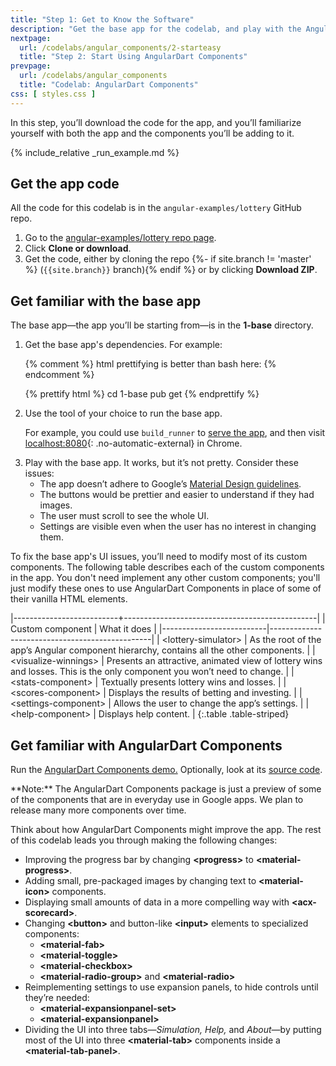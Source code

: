 ```yaml
---
title: "Step 1: Get to Know the Software"
description: "Get the base app for the codelab, and play with the AngularDart Component demo."
nextpage:
  url: /codelabs/angular_components/2-starteasy
  title: "Step 2: Start Using AngularDart Components"
prevpage:
  url: /codelabs/angular_components
  title: "Codelab: AngularDart Components"
css: [ styles.css ]
---
```


In this step, you’ll download the code for the app, and you’ll familiarize yourself with both the app and the components you’ll be adding to it.

{% include_relative _run_example.md %}

## <i class="far fa-money-bill-alt fa-sm"> </i> Get the app code

All the code for this codelab is in the `angular-examples/lottery` GitHub repo.

1. Go to the [angular-examples/lottery repo page]({{site.ghNgEx}}/lottery/tree/{{site.branch}}).
2. Click **Clone or download**.
3. Get the code, either by cloning the repo
   {%- if site.branch != 'master' %} (`{{site.branch}}` branch){% endif %}
   or by clicking **Download ZIP**.

## <i class="far fa-money-bill-alt fa-sm"> </i> Get familiar with the base app

The base app—the app you’ll be starting from—is in the **1-base** directory.

<ol markdown="1">
<li>
  <p> Get the base app's dependencies. For example: </p>

{% comment %}
html prettifying is better than bash here:
{% endcomment %}

{% prettify html %}
cd 1-base
pub get
{% endprettify %}
</li>

<li markdown="1">
Use the tool of your choice to run the base app.

For example, you could use `build_runner` to [serve the app](/tools/build_runner#serve),
and then visit [localhost:8080](http://localhost:8080){: .no-automatic-external} in Chrome.
</li>

<li markdown="1">
Play with the base app. It works, but it’s not pretty. Consider these issues:

* The app doesn’t adhere to Google’s
  [Material Design guidelines](https://material.google.com).
* The buttons would be prettier and easier to understand if they had images.
* The user must scroll to see the whole UI.
* Settings are visible even when the user has no interest in changing them.
</li></ol>

To fix the base app's UI issues,
you’ll need to modify most of its custom components.
The following table describes each of the custom components in the app.
You don't need implement any other custom components;
you'll just modify these ones to use AngularDart Components in place of
some of their vanilla HTML elements.

|--------------------------+------------------------------------------------|
| Custom component         | What it does                                   |
|--------------------------|------------------------------------------------|
| <nobr>&lt;lottery-simulator></nobr>  | As the root of the app’s Angular component hierarchy, contains all the other components. |
| <nobr>&lt;visualize-winnings></nobr> | Presents an attractive, animated view of lottery wins and losses. This is the only component you won’t need to change. |
| <nobr>&lt;stats-component></nobr>    | Textually presents lottery wins and losses. |
| <nobr>&lt;scores-component></nobr>   | Displays the results of betting and investing. |
| <nobr>&lt;settings-component></nobr> | Allows the user to change the app’s settings. |
| <nobr>&lt;help-component></nobr>     | Displays help content. |
{:.table .table-striped}


## <i class="far fa-money-bill-alt fa-sm"> </i> Get familiar with AngularDart Components

Run the [AngularDart Components demo.](/examples/lottery/4-final/)
Optionally, look at its [source code](https://github.com/dart-lang/angular_components_example).

<aside class="alert alert-info" markdown="1">
**Note:**
The AngularDart Components package is just a preview
of some of the components that are in everyday use in Google apps.
We plan to release many more components over time.
</aside>

Think about how AngularDart Components might improve the app. The rest of this codelab leads you through making the following changes:

*   Improving the progress bar by changing **\<progress>** to **\<material-progress>**.
*   Adding small, pre-packaged images by changing text to **\<material-icon>** components.
*   Displaying small amounts of data in a more compelling way with **\<acx-scorecard>**.
*   Changing **\<button>** and button-like **\<input>** elements to specialized components:
    *   **\<material-fab>**
    *   **\<material-toggle>**
    *   **\<material-checkbox>**
    *   **\<material-radio-group>** and **\<material-radio>**
*   Reimplementing settings to use expansion panels, to hide controls until they’re needed:
    *   **\<material-expansionpanel-set>**
    *   **\<material-expansionpanel>**
*   Dividing the UI into three tabs—*Simulation, Help,* and *About*—by putting most of the UI into three **\<material-tab>** components inside a **\<material-tab-panel>**.

